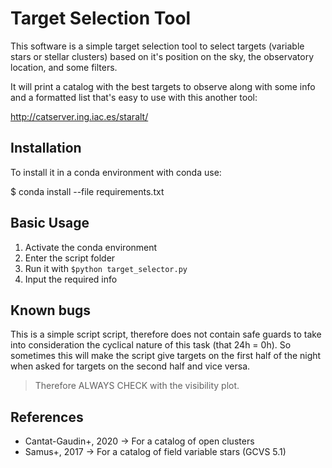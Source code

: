 # Target Selection Tool

This software is a simple target selection tool to select targets (variable
stars or stellar clusters) based on it's position on the sky, the observatory
location, and some filters. 

It will print a catalog with the best targets to observe along with some info
and a formatted list that's easy to use with this another tool:

http://catserver.ing.iac.es/staralt/

## Installation

To install it in a conda environment with conda use:

$ conda install --file requirements.txt

## Basic Usage

1. Activate the conda environment
2. Enter the script folder
3. Run it with `$python target_selector.py`
4. Input the required info

## Known bugs

This is a simple script script, therefore does not contain safe guards to take
into consideration the cyclical nature of this task (that 24h = 0h). So
sometimes this will make the script give targets on the first half of the night
when asked for targets on the second half and vice versa.

> Therefore ALWAYS CHECK with the visibility plot.

## References

- Cantat-Gaudin+, 2020 -> For a catalog of open clusters
- Samus+, 2017 -> For a catalog of field variable stars (GCVS 5.1)
